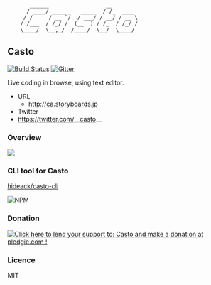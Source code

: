 ```

       ______                  __
      / ____/ ____ _   _____  / /_  ____
     / /     / __ `/  / ___/ / __/ / __ \
    / /___  / /_/ /  (__  ) / /_  / /_/ /
    \____/  \__,_/  /____/  \__/  \____/

```

## Casto

[![Build Status](https://travis-ci.org/hikarock/casto.svg?branch=master)](https://travis-ci.org/hikarock/casto)
[![Gitter](https://badges.gitter.im/Join%20Chat.svg)](https://gitter.im/hikarock/casto?utm_source=badge&utm_medium=badge&utm_campaign=pr-badge&utm_content=badge)

Live coding in browse, using text editor.

- URL
  - http://ca.storyboards.jp
- Twitter
 - https://twitter.com/__casto__

### Overview

![](https://raw.githubusercontent.com/hikarock/casto/master/public/images/overview.png)

### CLI tool for Casto

[hideack/casto-cli](https://github.com/hideack/casto-cli)

[![NPM](https://nodei.co/npm/casto.png)](https://nodei.co/npm/casto/)

### Donation

<a href='https://pledgie.com/campaigns/28148'>
<img alt='Click here to lend your support to: Casto and make a donation at pledgie.com !' src='https://pledgie.com/campaigns/28148.png?skin_name=chrome' border='0'>
</a>

### Licence

MIT
